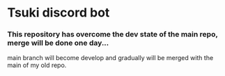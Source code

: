 # Tsuki discord bot


### This repository has overcome the dev state of the main repo, merge will be done one day... 

main branch will become develop and gradually will be merged with the main of my old repo.
